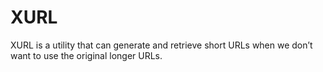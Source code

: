 # XURL
XURL is a utility that can generate and retrieve short URLs when we don’t want to use the original longer URLs.
